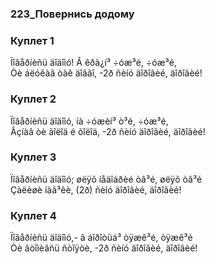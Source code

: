 ### 223_Повернись додому
### Куплет 1
Ïîâåðíèñü äîäîìó! Â êðà¿í³ ÷óæ³é, ÷óæ³é,<br/>Òè áëóêàâ òàê äîâãî, -2ð ñèíó äîðîãèé, äîðîãèé!
### Куплет 2
Ïîâåðíèñü äîäîìó, íà ÷óæèí³ ò³é, ÷óæ³é,<br/>Âçíàâ òè ãîëîä é õîëîä, -2ð ñèíó äîðîãèé, äîðîãèé!
### Куплет 3
Ïîâåðíèñü äîäîìó; øëÿõ íåäîáðèé òâ³é, øëÿõ òâ³é<br/>Çàëèøè íàâ³êè, (2ð) ñèíó äîðîãèé, äîðîãèé!
### Куплет 4
Ïîâåðíèñü äîäîìó,- â áîðîòüá³ òÿæê³é, òÿæê³é<br/>Òè âòîìèâñü ñòîÿòè, -2ð ñèíó äîðîãèé, äîðîãèé!
